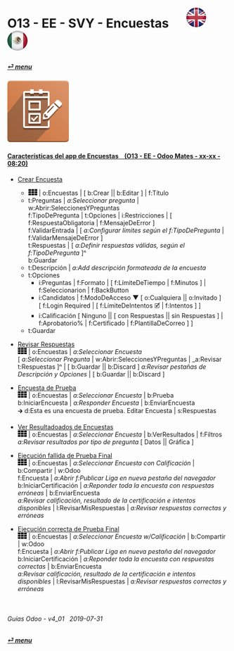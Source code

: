 # O13 - EE - SVY - Encuestas &nbsp;&nbsp;&nbsp;&nbsp; [![en-uk](/doc/img/en-uk_flag_button_small.png)](/en-uk/o13/ee/svy/en-uk-o13-ee-svy-survey-guides.md) [ ![es-mx](/doc/img/es-mx_flag_button_small.png)](/es-mx/o13/ee/svy/es-mx-o13-ee-svy-survey-guides.md)
#### [_&#x23CE; menu_](/es-mx/o13/ee/es-mx-o13-ee-guides-menu.md)  
### ![svy](/doc/img/survey.png)

#### [Características del app de Encuestas &nbsp;&nbsp; (O13 - EE - Odoo Mates - xx-xx - 08:20)](https://youtube.com/embed/hFTR26TL0gA?autoplay=1&start=0&end=0&rel=0&nocount)<br>

- [Crear Encuesta](https://youtube.com/embed/hFTR26TL0gA?autoplay=1&start=0&end=1m14s&rel=0)  
  - ![apps](/doc/img/apps.png) | o:Encuestas | \[ b:Crear || b:Editar \] | f:Título  
  - t:Preguntas | _a:Seleccionar pregunta_ | w:Abrir:SeleccionesYPreguntas  
    f:TipoDePregunta | t:Opciones | i:Restricciones | \[ f:RespuestaObligatoria | f:MensajeDeError \]  
    f:ValidarEntrada | \[ _a:Configurar límites según el f:TipoDePregunta_ | f:ValidarMensajeDeError \]  
    t:Respuestas | \[ _a:Definir respuestas válidas, según el f:TipoDePregunta_ ]&#x207F;  
    b:Guardar  
  - t:Descripción | _a:Add descripción formateada de la encuesta_  
  - t:Opciones  
    - i:Preguntas | f:Formato | \[ f:LímiteDeTiempo | f:Minutos ] | f:Seleccionarion | f:BackButton  
    - i:Candidatos | f:ModoDeAcceso &#x25BC; \[ o:Cualquiera || o:Invitado \]  
      \[ f:Login Required | \[ f:LímiteDeIntentos &#x1F5F9; | f:Intentos \] \]  
    - i:Calificación \[ Ninguno || \[ con Respuestas || sin Respuestas \] | f:Aprobatorio% | f:Certificado | f:PlantillaDeCorreo \] \]  
  - t:Guardar  

- [Revisar Respuestas](https://youtube.com/embed/hFTR26TL0gA?autoplay=1&start=5m22ss&end=6m24s&rel=0)  
  ![apps](/doc/img/apps.png) | o:Encuestas | _a:Seleccionar Encuesta_  
  \[ _a:Seleccionar Pregunta_ | w:Abrir:SeleccionesYPreguntas | _a:Revisar t:Respuestas \]&#x207F; | \[ b:Guardar || b:Discard \]
  _a:Revisar pestañas de Descripción y Opciones_ | \[ b:Guardar || b:Discard \]
  
- [Encuesta de Prueba](https://youtube.com/embed/hFTR26TL0gA?autoplay=1&start=1m15s&end=2m28s&rel=0)  
  ![apps](/doc/img/apps.png) | o:Encuestas | _a:Seleccionar Encuesta_ | b:Prueba  
  b:IniciarEncuesta |  _a:Responder Encuesta_ | b:EnviarEncuesta  
  &#x1F872; d:Esta es una encuesta de prueba. Editar Encuesta | s:Respuestas  

- [Ver Resultadoados de Encuestas](https://youtube.com/embed/hFTR26TL0gA?autoplay=1&start=2m28ss&end=2m55s&rel=0)   
  ![apps](/doc/img/apps.png) | o:Encuestas | _a:Seleccionar Encuesta_ | b:VerResultados | f:Filtros  
  _a:Revisar resultados por tipo de pregunta_ \[ Datos || Gráfica ]  

- [Ejecución fallida de Prueba Final](https://youtube.com/embed/hFTR26TL0gA?autoplay=1&start=3m24s&end=4m30s&rel=0)  
  ![apps](/doc/img/apps.png) | o:Encuestas | _a:Seleccionar Encuesta con Calificación_ | b:Compartir | w:Odoo  
  f:Encuesta | _a:Abrir f:Publicar Liga en nueva pestaña del navegador_  
  b:IniciarCertificación | _a:Reponder toda la encuesta con respuestas erróneas_ | b:EnviarEncuesta  
  _a:Revisar calificación, resultado de la certificación e intentos disponibles_ | l:RevisarMisRespuestas | _a:Revisar respuestas correctas y erróneas_  
  
- [Ejecución correcta de Prueba Final](https://youtube.com/embed/hFTR26TL0gA?autoplay=1&start=7m13s&end=0&rel=0)  
  ![apps](/doc/img/apps.png) | o:Encuestas | _a:Seleccionar Encuesta w/Calificación_ | b:Compartir | w:Odoo  
  f:Encuesta | _a:Abrir f:Publicar Liga en nueva pestaña del navegador_  
  b:IniciarCertificación | _a:Reponder toda la encuesta con respuestas correctas_ | b:EnviarEncuesta  
  _a:Revisar calificación, resultado de la certificación e intentos disponibles_ | l:RevisarMisRespuestas | _a:Revisar respuestas correctas y erróneas_  

<br>

###### Guías Odoo - v4_01 &nbsp; 2019-07-31  
**[_&#x23CE; menu_](/es-mx/o13/ee/es-mx-o13-ee-guides-menu.md)**  
